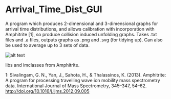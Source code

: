 # Arrival_Time_Dist_GUI
A program which produces 2-dimensional and 3-dimensional graphs for arrival time distributions, and allows calibration with incorporation with Amphitrite [1], so produce collision induced unfolding graphs. Takes .txt files and .a files, outputs graphs as .png and .svg (for tidying up). Can also be used to average up to 3 sets of data.

![alt text](https://raw.githubusercontent.com/charlietrypsin/Arrival_Time_Dist_GUI/screenshot.png)

libs and imclasses from Amphitrite.


1: Sivalingam, G. N., Yan, J., Sahota, H., & Thalassinos, K. (2013). Amphitrite: A program for processing travelling wave ion mobility mass spectrometry data. International Journal of Mass Spectrometry, 345–347, 54–62. http://doi.org/10.1016/j.ijms.2012.09.005
